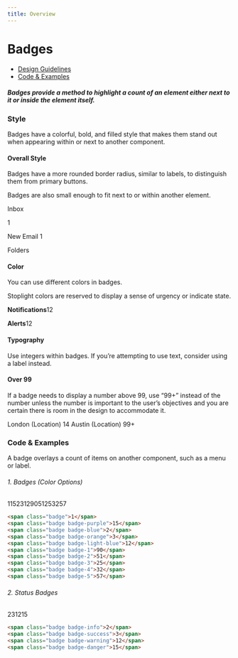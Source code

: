 ```yaml
---
title: Overview
---
```

# Badges

* [Design Guidelines](/documentation/badges#top)
* [Code & Examples](/documentation/badges#examples)

##### Badges provide a method to highlight a count of an element either next to it or inside the element itself.

### Style

Badges have a colorful, bold, and filled style that makes them stand out when appearing within or next to another component.

#### Overall Style

Badges have a more rounded border radius, similar to labels, to distinguish them from primary buttons.

Badges are also small enough to fit next to or within another element.

Inbox

1

New Email 1

Folders

#### Color

You can use different colors in badges.

Stoplight colors are reserved to display a sense of urgency or indicate state.

**Notifications**12

**Alerts**12

#### Typography

Use integers within badges. If you’re attempting to use text, consider using a label instead.

#### Over 99

If a badge needs to display a number above 99, use “99+” instead of the number unless the number is important to the user’s objectives and you are certain there is room in the design to accommodate it.

London (Location) 14 Austin (Location) 99+

### Code & Examples

A badge overlays a count of items on another component, such as a menu or label.

###### 1\. Badges (Color Options)

11523129051253257

```html
<span class="badge">1</span>
<span class="badge badge-purple">15</span>
<span class="badge badge-blue">2</span>
<span class="badge badge-orange">3</span>
<span class="badge badge-light-blue">12</span>
<span class="badge badge-1">90</span>
<span class="badge badge-2">51</span>
<span class="badge badge-3">25</span>
<span class="badge badge-4">32</span>
<span class="badge badge-5">57</span>
```

###### 2\. Status Badges

231215

```html
<span class="badge badge-info">2</span>
<span class="badge badge-success">3</span>
<span class="badge badge-warning">12</span>
<span class="badge badge-danger">15</span>
```
